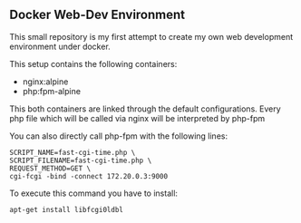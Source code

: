 Docker Web-Dev Environment
--------------------------
This small repository is my first attempt to create my own web development environment under docker.

This setup contains the following containers:

- nginx:alpine
- php:fpm-alpine

This both containers are linked through the default configurations. Every php file which will be called via nginx will be interpreted by php-fpm

You can also directly call php-fpm with the following lines:

```
SCRIPT_NAME=fast-cgi-time.php \
SCRIPT_FILENAME=fast-cgi-time.php \
REQUEST_METHOD=GET \
cgi-fcgi -bind -connect 172.20.0.3:9000
```
To execute this command you have to install:

```
apt-get install libfcgi0ldbl
```
